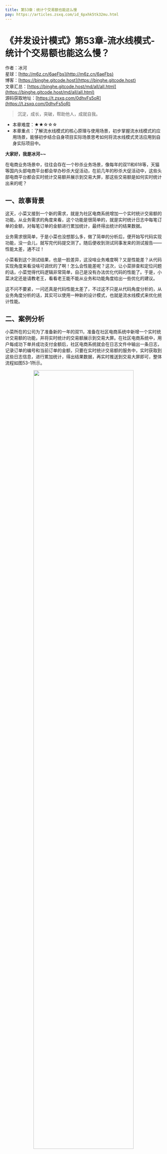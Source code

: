 ```yaml
---
title: 第53章：统计个交易额也能这么慢
pay: https://articles.zsxq.com/id_6pxhk5tk32mu.html
---
```


# 《并发设计模式》第53章-流水线模式-统计个交易额也能这么慢？

作者：冰河
<br/>星球：[http://m6z.cn/6aeFbs](http://m6z.cn/6aeFbs)
<br/>博客：[https://binghe.gitcode.host](https://binghe.gitcode.host)
<br/>文章汇总：[https://binghe.gitcode.host/md/all/all.html](https://binghe.gitcode.host/md/all/all.html)
<br/>源码获取地址：[https://t.zsxq.com/0dhvFs5oR](https://t.zsxq.com/0dhvFs5oR)

> 沉淀，成长，突破，帮助他人，成就自我。

* 本章难度：★★☆☆☆
* 本章重点：了解流水线模式的核心原理与使用场景，初步掌握流水线模式的应用场景，能够初步结合自身项目实际场景思考如何将流水线模式灵活应用到自身实际项目中。

**大家好，我是冰河~~**

在电商业务场景中，往往会存在一个秒杀业务场景，像每年的双11和618等，天猫等国内头部电商平台都会举办秒杀大促活动，在前几年的秒杀大促活动中，这些头部电商平台都会实时统计交易额并展示到交易大屏，那这些交易额是如何实时统计出来的呢？

## 一、故事背景

这天，小菜又接到一个新的需求，就是为社区电商系统增加一个实时统计交易额的功能。从业务需求的角度来看，这个功能是很简单的，就是实时统计日志中每笔订单的金额，对每笔订单的金额进行累加统计，最终得出统计的结果数据。

业务需求很简单，于是小菜也没想那么多，做了简单的分析后，便开始写代码实现功能，没一会儿，就写完代码提交测了。随后便收到测试同事发来的测试报告——性能太差，通不过！

小菜看到这个测试结果，也是一脸差异，这没啥业务难度啊？又是性能差？从代码实现角度来看没啥可调优的了啊！怎么会性能差呢？这次，让小菜排查和定位问题的话，小菜觉得代码逻辑非常简单，自己是没有办法优化代码的性能了。于是，小菜决定还是请教老王，看看老王能不能从业务和功能角度给出一些优化的建议。

这不问不要紧，一问还真是代码性能太差了，不过这不只是从代码角度分析的，从业务角度分析的话，其实可以使用一种新的设计模式，也就是流水线模式来优化统计性能。

## 二、案例分析

小菜所在的公司为了准备新的一年的双11，准备在社区电商系统中新增一个实时统计交易额的功能，并将实时统计的交易额展示到交易大屏。在社区电商系统中，用户每成功下单并成功支付金额后，社区电商系统就会在日志文件中输出一条日志，记录订单的编号和当前订单的金额，只要在实时统计交易额的服务中，实时获取到这些日志信息，进行累加统计，得出结果数据，再实时推送到交易大屏即可，整体流程如图53-1所示。

<div align="center">
    <img src="https://binghe.gitcode.host/assets/images/core/concurrent/2023-11-09-001.png?raw=true" width="80%">
    <br/>
</div>

可以看到，当用户成功下单并支付后，社区电商系统就会记录交易的日志信息，日志信息中会记录订单的编号和订单的金额。实时分析统计服务会实时收集日志并进行分析和统计，最总会将统计的结果数据实时推送到交易大屏。

## 三、案例重现

为了更好的重现问题，这里我们模拟实现实时统计社区电商系统交易总额的功能，具体的实现步骤如下所示。

**（1）实现AnalysisService接口**

AnalysisService接口是模拟实时分析统计交易总额的接口，定义了一个analysis()方法。

源码详见：io.binghe.concurrent.design.pipeline.wrong.AnalysisService。

```java
public interface AnalysisService {
    Long analysis(List<String> input);
}
```

可以看到，在AnalysisService接口中定义了一个analysis()方法，输入一个List集合模拟输入的日志信息，返回一个Long类型的结果数据，作为统计出的结果数据。

**（2）实现AnalysisServiceImpl类**

AnalysisServiceImpl类是AnalysisService接口的实现类，主要是实现了AnalysisService接口中定义的analysis()方法。

源码详见：io.binghe.concurrent.design.pipeline.wrong.AnalysisServiceImpl。

```java
public class AnalysisServiceImpl implements AnalysisService {
    @Override
    public Long analysis(List<String> input) {
        long sum = 0;
        if (input == null || input.isEmpty()){
            return sum;
        }
        for (String i : input){
            String[] arr = i.split("-");
            sum += Long.parseLong(arr[1]);
        }
        return sum;
    }
}
```

可以看到，在AnalysisServiceImpl类中实现的analysis()方法中，遍历输入的List集合，对每个元素使用横线进行分割，并将分割后的数组的第2个元素转换成Long类型，进行累加统计，最终返回统计出的结果数据。

由AnalysisServiceImpl类实现的analysis()方法还可以看出，日志的格式如下所示。

## 查看全文

加入[冰河技术](http://m6z.cn/6aeFbs)知识星球，解锁完整技术文章与完整代码